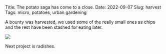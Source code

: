 Title: The potato saga has come to a close.
Date: 2022-09-07
Slug: harvest
Tags: micro, potatoes, urban gardening

A bounty was harvested, we used some of the really small ones as chips and the rest have been stashed for eating later.

<img src="{static}/media/images/2022-09-07 potatoes.jpg" class="align-center" /> 

Next project is radishes.
